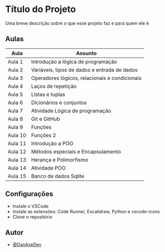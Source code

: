 
# Título do Projeto

Uma breve descrição sobre o que esse projeto faz e para quem ele é



##  Aulas

| Aula               | Assunto |
| ----------------- | ---------------------- |
| Aula 1 | Introdução a lógica de programação |
| Aula 2 | Variáveis, tipos de dados e entrada de dados |
| Aula 3 | Operadores lógicos, relacionais e condicionais |
| Aula 4 | Laços de repetição |
| Aula 5 | Listas e tuplas |
| Aula 6 | Dicionários e conjuntos |
| Aula 7 | Atividade Lógica de programação |
| Aula 8 | Git e GitHub |
| Aula 9 | Funções |
| Aula 10 | Funções 2 |
| Aula 11 | Introdução a POO |
| Aula 12 | Métodos especiais e Encapsulamento |
| Aula 13 | Herança e Polimorfismo |
| Aula 14 | Atividade POO |
| Aula 15 | Banco de dados Sqlite |

## Configurações

- Instale o VSCode
- Instale as extensões: Code Runner, Excalidraw, Python e vscode-icons
- Clone o repositório



## Autor

- [@DanAxeDev](https://github.com/DanyAxeDev)

